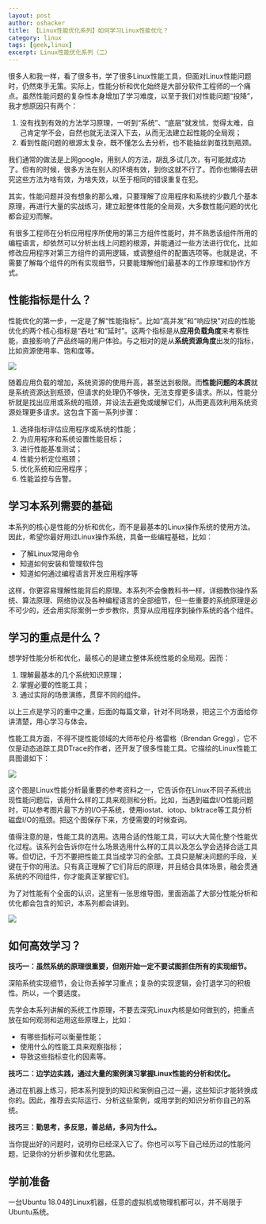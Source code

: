 ```yaml
---
layout: post 
author: oshacker
title: 【Linux性能优化系列】如何学习Linux性能优化？
category: linux
tags: [geek,linux]
excerpt: Linux性能优化系列（二）
---
```



很多人和我一样，看了很多书，学了很多Linux性能工具，但面对Linux性能问题时，仍然束手无策。实际上，性能分析和优化始终是大部分软件工程师的一个痛点。虽然性能问题的复杂性本身增加了学习难度，以至于我们对性能问题“投降”，我才想原因只有两个：
1. 没有找到有效的方法学习原理，一听到“系统”、“底层”就发怵，觉得太难，自己肯定学不会，自然也就无法深入下去，从而无法建立起性能的全局观；
2. 看到性能问题的根源太复杂，既不懂怎么去分析，也不能抽丝剥茧找到瓶颈。

我们通常的做法是上网google，用别人的方法，胡乱多试几次，有可能就成功了。但有的时候，很多方法在别人的环境有效，到你这就不行了。而你也懒得去研究这些方法为啥有效，为啥失效，以至于相同的错误重复在犯。

其实，性能问题并没有想象的那么难，只要理解了应用程序和系统的少数几个基本原理，再进行大量的实战练习，建立起整体性能的全局观，大多数性能问题的优化都会迎刃而解。

有很多工程师在分析应用程序所使用的第三方组件性能时，并不熟悉该组件所用的编程语言，却依然可以分析出线上问题的根源，并能通过一些方法进行优化，比如修改应用程序对第三方组件的调用逻辑，或调整组件的配置选项等。也就是说，不需要了解每个组件的所有实现细节，只要能理解他们最基本的工作原理和协作方式。

## 性能指标是什么？

性能优化的第一步，一定是了解“性能指标”。比如“高并发”和“响应快”对应的性能优化的两个核心指标是“吞吐”和“延时”。这两个指标是从**应用负载角度**来考察性能，直接影响了产品终端的用户体验。与之相对的是从**系统资源角度**出发的指标，比如资源使用率、饱和度等。

![](https://www.coderap.cn/assets/images/2020/06/linux1.png)

随着应用负载的增加，系统资源的使用升高，甚至达到极限。而**性能问题的本质**就是系统资源达到瓶颈，但请求的处理仍不够快，无法支撑更多请求。所以，性能分析就是找出应用或系统的瓶颈，并设法去避免或缓解它们，从而更高效利用系统资源处理更多请求。这包含下面一系列步骤：
1. 选择指标评估应用程序或系统的性能；
2. 为应用程序和系统设置性能目标；
3. 进行性能基准测试；
4. 性能分析定位瓶颈；
5. 优化系统和应用程序；
6. 性能监控与告警。

## 学习本系列需要的基础

本系列的核心是性能的分析和优化，而不是最基本的Linux操作系统的使用方法。因此，希望你最好用过Linux操作系统，具备一些编程基础，比如：
+ 了解Linux常用命令
+ 知道如何安装和管理软件包
+ 知道如何通过编程语言开发应用程序等

这样，你更容易理解性能背后的原理。本系列不会像教科书一样，详细教你操作系统、算法原理、网络协议及各种编程语言的全部细节，但一些重要的系统原理是必不可少的，还会用实际案例一步步教你，贯穿从应用程序到操作系统的各个组件。

## 学习的重点是什么？

想学好性能分析和优化，最核心的是建立整体系统性能的全局观。因而：
1. 理解最基本的几个系统知识原理；
2. 掌握必要的性能工具；
3. 通过实际的场景演练，贯穿不同的组件。

以上三点是学习的重中之重，后面的每篇文章，针对不同场景，把这三个方面给你讲清楚，用心学习与体会。

性能工具方面，不得不提性能领域的大师布伦丹·格雷格（Brendan Gregg），它不仅是动态追踪工具DTrace的作者，还开发了很多性能工具。它描绘的Linux性能工具图谱如下：

![](https://www.coderap.cn/assets/images/2020/06/linux2.png)

这个图是Linux性能分析最重要的参考资料之一，它告诉你在Linux不同子系统出现性能问题后，该用什么样的工具来观测和分析。比如，当遇到磁盘I/O性能问题时，可以参考图片最下方的I/O子系统，使用iostat、iotop、blktrace等工具分析磁盘I/O的瓶颈。把这个图保存下来，方便需要的时候查询。

值得注意的是，性能工具的选用。选用合适的性能工具，可以大大简化整个性能优化过程。该系列会告诉你在什么场景选用什么样的工具以及怎么学会选择合适工具等。但切记，千万不要把性能工具当成学习的全部。工具只是解决问题的手段，关键在于你的用法。只有真正理解了它们背后的原理，并且结合具体场景，融会贯通系统的不同组件，你才能真正掌握它们。

为了对性能有个全面的认识，这里有一张思维导图，里面涵盖了大部分性能分析和优化都会包含的知识，本系列都会讲到。

![](https://www.coderap.cn/assets/images/2020/06/linux3.png)

## 如何高效学习？

**技巧一：虽然系统的原理很重要，但刚开始一定不要试图抓住所有的实现细节。**

深陷系统实现细节，会让你丢掉学习重点；复杂的实现逻辑，会打退学习的积极性。所以，一个要适度。

先学会本系列讲解的系统工作原理，不要去深究Linux内核是如何做到的，把重点放在如何观测和运用这些原理上，比如：
+ 有哪些指标可以衡量性能；
+ 使用什么的性能工具来观察指标；
+ 导致这些指标变化的因素等。

**技巧二：边学边实践，通过大量的案例演习掌握Linux性能的分析和优化。**

通过在机器上练习，把本系列提到的知识和案例自己过一遍，这些知识才能转换成你的。因此，推荐去实际运行、分析这些案例，或用学到的知识分析你自己的系统。

**技巧三：勤思考，多反思，善总结，多问为什么。**

当你提出好的问题时，说明你已经深入它了。你也可以写下自己经历过的性能问题，记录你的分析步骤和优化思路。

## 学前准备

一台Ubuntu 18.04的Linux机器，任意的虚拟机或物理机都可以，并不局限于Ubuntu系统。
